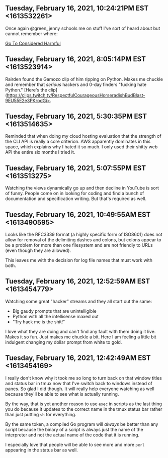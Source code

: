 ## Tuesday, February 16, 2021, 10:24:21PM EST <1613532261>

Once again @green_jenny schools me on stuff I've sort of heard about but
cannot remember where:

[Go To Considered
Harmful](http://www.u.arizona.edu/~rubinson/copyright_violations/Go_To_Considered_Harmful.html)

## Tuesday, February 16, 2021, 8:05:14PM EST <1613523914>

Rairden found the Gamozo clip of him ripping on Python. Makes me
chuckle and remember that *serious* hackers and 0-day finders "fucking
hate Python." [Here's the
clip](https://clips.twitch.tv/RespectfulCourageousHorseradishBudBlast-9EU55E2e3PKrpdGi>.

## Tuesday, February 16, 2021, 5:30:35PM EST <1613514635>

Reminded that when doing my cloud hosting evaluation that the strength
of the CLI API is really a core criterion. AWS apparently dominates in
this space, which explains why I hated it so much. I only used their
shitty web API the entire six months I tried it.

## Tuesday, February 16, 2021, 5:07:55PM EST <1613513275>

Watching the views dynamically go up and then decline in YouTube is sort
of funny. People come on in looking for coding and find a bunch of
documentation and specification writing. But that's required as well.

## Tuesday, February 16, 2021, 10:49:55AM EST <1613490595>

Looks like the RFC3339 format (a highly specific form of ISO8601) does
not allow for removal of the delimiting dashes and colons, but colons
appear to be a problem for more than one filesystem and are not friendly
to URLs (even though they are allowed).

This leaves me with the decision for log file names that must work with
both.

## Tuesday, February 16, 2021, 12:52:59AM EST <1613454779>

Watching some great "hacker" streams and they all start out the same:

* Big gaudy prompts that are unintelligible
* Python with all the intellisense maxed out
* "Try hack me is the shit!"

I love what they are doing and can't find any fault with them doing it
live. Makes it so fun. Just makes me chuckle a bit. Here I am feeling a
little bit indulgent changing my dollar prompt from white to gold.

## Tuesday, February 16, 2021, 12:42:49AM EST <1613454169>

I really don't know why it took me so long to turn back on that window
titles and status bar in tmux now that I've switch back to windows
instead of panes. So glad I did though. It will really help everyone
watching as well because they'll be able to see what is actually
running. 

By the way, that is yet another reason to use `exec` in scripts as the
last thing you do because it updates to the correct name in the tmux
status bar rather than just putting `sh` for everything.

By the same token, a compiled Go program will *always* be better than
any script because the binary of a script is always just the name of the
interpreter and not the actual name of the code that it is running. 

I especially love that people will be able to see more and more `perl`
appearing in the status bar as well.
